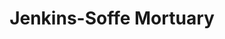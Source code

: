 ---
title: "Jenkins-Soffe Mortuary"
url: /murray/jenkins-soffe-mortuary/
shop: funeral directors
---